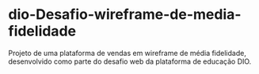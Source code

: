 # dio-Desafio-wireframe-de-media-fidelidade
Projeto de uma plataforma de vendas em wireframe de média fidelidade, desenvolvido como parte do desafio web da plataforma de educação DIO.
